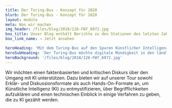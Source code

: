 ```yaml
---
title: Der Turing-Bus - Konzept für 2020
blurb: Der Turing-Bus - Konzept für 2020
layout: module
meta: Was wir machen
img_header: /files/blog/2018/126-FW7_6972.jpg
box_title: Unser Blog enthält Berichte zu den Stationen des letzten Jahres.
box_link_name: → Jetzt ansehen

heroHeading: 'Mit dem Turing-Bus auf den Spuren Künstlicher Intelligenz'
heroSubHeading: 'Der Turing-Bus möchte digitale Mündigkeit in den ländlichen Raum bringen. Im Jahr 2018 haben wir dazu mit dem Bus Workshops und Inhalte an Schulen gebracht. Dieses Jahr laden wir zusätzlich Schulen an Orte des kollaborativen Lernens ein (Offene Werkstätten, Hackspaces, Fablabs). Und  nächstes Jahr?'
heroBackground: '/files/blog/2018/126-FW7_6972.jpg'
---
```


Wir möchten einen faktenbasierten und kritischen Diskurs über den Umgang mit KI unterstützen. Dazu bieten wir auf unserer Tour sowohl Erklär- und Diskussionsformate als auch Hands-On-Formate an, um Künstliche Intelligenz (KI) zu entmystifizieren, über Begrifflichkeiten aufzuklären und einen technischen Einblick in einige Verfahren zu geben, die zu KI gezählt werden.
